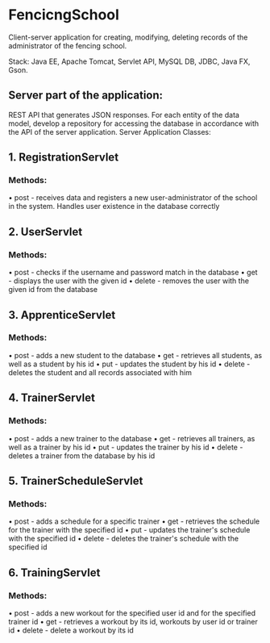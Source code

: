 # FencicngSchool

Client-server application for creating, modifying, deleting records of the administrator of the fencing school.

Stack: Java EE, Apache Tomcat, Servlet API, MySQL DB, JDBC, Java FX, Gson.

## Server part of the application:

REST API that generates JSON responses. For each entity of the data model, develop a repository for accessing the database in accordance with the API of the server application. Server Application Classes:
## 1. RegistrationServlet
### Methods:
• post - receives data and registers a new user-administrator of the school in the system. Handles user existence in the database correctly
## 2. UserServlet
### Methods:
• post - checks if the username and password match in the database
• get - displays the user with the given id
• delete - removes the user with the given id from the database
## 3. ApprenticeServlet
### Methods:
• post - adds a new student to the database
• get - retrieves all students, as well as a student by his id
• put - updates the student by his id
• delete - deletes the student and all records associated with him
## 4. TrainerServlet
### Methods:
• post - adds a new trainer to the database
• get - retrieves all trainers, as well as a trainer by his id
• put - updates the trainer by his id
• delete - deletes a trainer from the database by his id
## 5. TrainerScheduleServlet
### Methods:
• post - adds a schedule for a specific trainer
• get - retrieves the schedule for the trainer with the specified id
• put - updates the trainer's schedule with the specified id
• delete - deletes the trainer's schedule with the specified id
## 6. TrainingServlet
### Methods:
• post - adds a new workout for the specified user id and for the specified trainer id
• get - retrieves a workout by its id, workouts by user id or trainer id
• delete - delete a workout by its id

